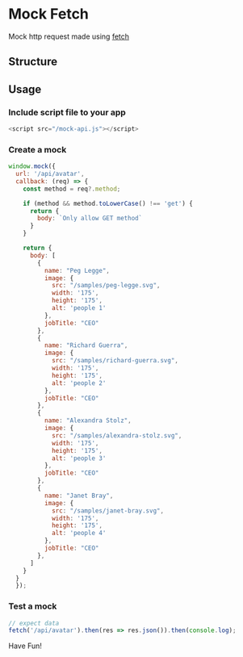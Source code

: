 # Mock Fetch

Mock http request made using [fetch](https://developer.mozilla.org/en-US/docs/Web/API/Fetch_API)

## Structure

## Usage

### Include script file to your app

```js
<script src="/mock-api.js"></script>
```

### Create a mock

```js
window.mock({
  url: '/api/avatar',
  callback: (req) => {
    const method = req?.method;

    if (method && method.toLowerCase() !== 'get') {
      return {
        body: `Only allow GET method`
      }
    }

    return {
      body: [
        {
          name: "Peg Legge",
          image: {
            src: "/samples/peg-legge.svg",
            width: '175',
            height: '175',
            alt: 'people 1'
          },
          jobTitle: "CEO"
        },
        {
          name: "Richard Guerra",
          image: {
            src: "/samples/richard-guerra.svg",
            width: '175',
            height: '175',
            alt: 'people 2'
          },
          jobTitle: "CEO"
        },
        {
          name: "Alexandra Stolz",
          image: {
            src: "/samples/alexandra-stolz.svg",
            width: '175',
            height: '175',
            alt: 'people 3'
          },
          jobTitle: "CEO"
        },
        {
          name: "Janet Bray",
          image: {
            src: "/samples/janet-bray.svg",
            width: '175',
            height: '175',
            alt: 'people 4'
          },
          jobTitle: "CEO"
        },
      ]
    }
  }
  });
```

### Test a mock

```js
// expect data
fetch('/api/avatar').then(res => res.json()).then(console.log);
```

Have Fun!
